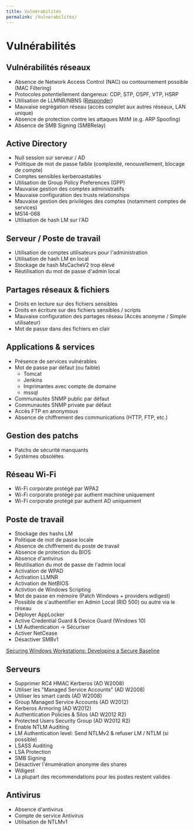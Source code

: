 ```yaml
---
title: Vulnérabilités
permalink: /Vulnerabilités/
---
```


# Vulnérabilités

Vulnérabilités réseaux
----------------------
- Absence de Network Access Control (NAC) ou contournement possible (MAC Filtering)
- Protocoles potentiellement dangereux: CDP, STP, OSPF, VTP, HSRP
- Utilisation de LLMNR/NBNS ([Responder](/Responder/))
- Mauvaise segrégation réseau (accès complet aux autres réseaux, LAN unique)
- Absence de protection contre les attaques MitM (e.g. ARP Spoofing)
- Absence de SMB Signing (SMBRelay)

Active Directory
----------------
- Null session sur serveur / AD
- Politique de mot de passe faible (complexité, renouvellement, blocage de compte)
- Comptes sensibles kerberoastables
- Utilisation de Group Policy Preferences (GPP)
- Mauvaise gestion des comptes administratifs
- Mauvaise configuration des trusts relationships
- Mauvaise gestion des priviléges des comptes (notamment comptes de services)
- MS14-068
- Utilisation de hash LM sur l'AD

Serveur / Poste de travail
--------------------------
- Utilisation de comptes utilisateurs pour l'administration
- Utilisation de hash LM en local
- Stockage de hash MsCacheV2 trop élevé
- Réutilisation du mot de passe d'admin local

Partages réseaux & fichiers
---------------------------
- Droits en lecture sur des fichiers sensibles
- Droits en écriture sur des fichiers sensibles / scripts
- Mauvaise configuration des partages réseau (Accès anonyme / Simple utilisateur)
- Mot de passe dans des fichiers en clair

Applications & services
-----------------------
- Présence de services vulnérables
- Mot de passe par défaut (ou faible)
	- Tomcat
	- Jenkins
	- Imprimantes avec compte de domaine
	- mssql
- Communautés SNMP public par défaut
- Communautés SNMP private par défaut
- Accès FTP en anonymous
- Absence de chiffrement des communications (HTTP, FTP, etc.)

Gestion des patchs
------------------
- Patchs de sécurité manquants
- Systèmes obsolétes
	
Réseau Wi-Fi
------------
- Wi-Fi corporate protégé par WPA2
- Wi-Fi corporate protégé par authent machine uniquement
- Wi-Fi corporate protégé par authent AD uniquement

Poste de travail
----------------
- Stockage des hashs LM
- Politique de mot de passe locale
- Absence de chiffrement du poste de travail
- Absence de protection du BIOS
- Absence d'antivirus
- Réutilisation du mot de passe de l'admin local
- Activation de WPAD
- Activation LLMNR
- Activation de NetBIOS
- Activtion de Windows Scripting
- Mot de passe en mémoire (Patch Windows + providers wdigest)
- Possible de s'authentifier en Admin Local (RID 500) ou autre via le réseau
- Déployer AppLocker
- Active Credential Guard & Device Guard (Windows 10)
- LM Authentication -> Sécuriser
- Activer NetCease
- Désactiver SMBv1

[Securing Windows Workstations: Developing a Secure Baseline](https://adsecurity.org/?p=3299)

Serveurs
--------
- Supprimer RC4 HMAC Kerberos (AD W2008)
- Utiliser les "Managed Service Accounts" (AD W2008)
- Utiliser les smart cards (AD W2008)
- Group Managed Service Accounts (AD W2012)
- Kerberos Armoring (AD W2012)
- Authentication Policies & Silos (AD W2012 R2)
- Protected Users Security Group (AD W2012 R2)
- Enable NTLM Auditing
- LM Authentication level: Send NTLMv2 & refuser LM / NTLM (si possible)
- LSASS Auditing
- LSA Protection
- SMB Signing
- Désactiver l'énumération anonyme des shares
- Wdigest
- La plupart des recommendations pour les postes restent valides

Antivirus
---------
- Absence d'antivirus
- Compte de service Antivirus
- Utilisation de NTLMv1

